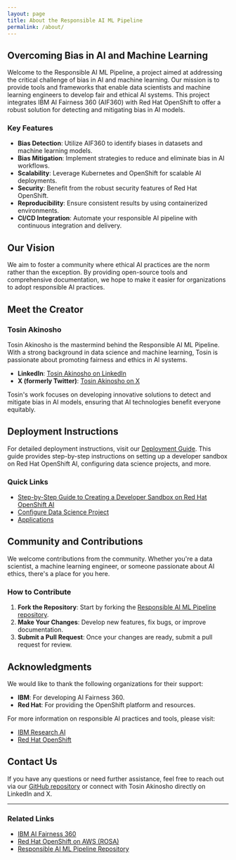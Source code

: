 ```yaml
---
layout: page
title: About the Responsible AI ML Pipeline
permalink: /about/
---
```


## Overcoming Bias in AI and Machine Learning

Welcome to the Responsible AI ML Pipeline, a project aimed at addressing the critical challenge of bias in AI and machine learning. Our mission is to provide tools and frameworks that enable data scientists and machine learning engineers to develop fair and ethical AI systems. This project integrates IBM AI Fairness 360 (AIF360) with Red Hat OpenShift to offer a robust solution for detecting and mitigating bias in AI models.

### Key Features

- **Bias Detection**: Utilize AIF360 to identify biases in datasets and machine learning models.
- **Bias Mitigation**: Implement strategies to reduce and eliminate bias in AI workflows.
- **Scalability**: Leverage Kubernetes and OpenShift for scalable AI deployments.
- **Security**: Benefit from the robust security features of Red Hat OpenShift.
- **Reproducibility**: Ensure consistent results by using containerized environments.
- **CI/CD Integration**: Automate your responsible AI pipeline with continuous integration and delivery.

## Our Vision

We aim to foster a community where ethical AI practices are the norm rather than the exception. By providing open-source tools and comprehensive documentation, we hope to make it easier for organizations to adopt responsible AI practices.

## Meet the Creator

### Tosin Akinosho

Tosin Akinosho is the mastermind behind the Responsible AI ML Pipeline. With a strong background in data science and machine learning, Tosin is passionate about promoting fairness and ethics in AI systems. 

- **LinkedIn**: [Tosin Akinosho on LinkedIn](https://www.linkedin.com/in/tosinakinosho/)
- **X (formerly Twitter)**: [Tosin Akinosho on X](https://x.com/tech0827)

Tosin's work focuses on developing innovative solutions to detect and mitigate bias in AI models, ensuring that AI technologies benefit everyone equitably.

## Deployment Instructions

For detailed deployment instructions, visit our [Deployment Guide](https://tosin2013.github.io/responsible-ai-ml-pipeline/deployment/). This guide provides step-by-step instructions on setting up a developer sandbox on Red Hat OpenShift AI, configuring data science projects, and more.

### Quick Links

- [Step-by-Step Guide to Creating a Developer Sandbox on Red Hat OpenShift AI](https://tosin2013.github.io/responsible-ai-ml-pipeline/deployment/create-a-openshift-ai-sandbox.html)
- [Configure Data Science Project](https://tosin2013.github.io/responsible-ai-ml-pipeline/deployment/configure-data-science.html)
- [Applications](https://tosin2013.github.io/responsible-ai-ml-pipeline/applications/)

## Community and Contributions

We welcome contributions from the community. Whether you're a data scientist, a machine learning engineer, or someone passionate about AI ethics, there's a place for you here. 

### How to Contribute

1. **Fork the Repository**: Start by forking the [Responsible AI ML Pipeline repository](https://github.com/tosin2013/responsible-ai-ml-pipeline).
2. **Make Your Changes**: Develop new features, fix bugs, or improve documentation.
3. **Submit a Pull Request**: Once your changes are ready, submit a pull request for review.

## Acknowledgments

We would like to thank the following organizations for their support:

- **IBM**: For developing AI Fairness 360.
- **Red Hat**: For providing the OpenShift platform and resources.

For more information on responsible AI practices and tools, please visit:

- [IBM Research AI](https://www.research.ibm.com/artificial-intelligence/)
- [Red Hat OpenShift](https://www.openshift.com/)

## Contact Us

If you have any questions or need further assistance, feel free to reach out via our [GitHub repository](https://github.com/tosin2013/responsible-ai-ml-pipeline) or connect with Tosin Akinosho directly on LinkedIn and X.

---

### Related Links

- [IBM AI Fairness 360](https://aif360.res.ibm.com/)
- [Red Hat OpenShift on AWS (ROSA)](https://www.openshift.com/products/amazon-openshift)
- [Responsible AI ML Pipeline Repository](https://github.com/tosin2013/responsible-ai-ml-pipeline)

